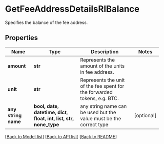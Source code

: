 # GetFeeAddressDetailsRIBalance

Specifies the balance of the fee address.

## Properties
Name | Type | Description | Notes
------------ | ------------- | ------------- | -------------
**amount** | **str** | Represents the amount of the units in fee address. | 
**unit** | **str** | Represents the unit of the fee spent for the forwarded tokens, e.g. BTC. | 
**any string name** | **bool, date, datetime, dict, float, int, list, str, none_type** | any string name can be used but the value must be the correct type | [optional]

[[Back to Model list]](../README.md#documentation-for-models) [[Back to API list]](../README.md#documentation-for-api-endpoints) [[Back to README]](../README.md)



